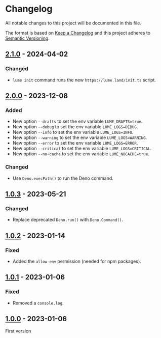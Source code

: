 # Changelog
All notable changes to this project will be documented in this file.

The format is based on [Keep a Changelog](http://keepachangelog.com/) and this
project adheres to [Semantic Versioning](http://semver.org/).

## [2.1.0] - 2024-04-02
### Changed
- `lume init` command runs the new `https://lume.land/init.ts` script.

## [2.0.0] - 2023-12-08
### Added
- New option `--drafts` to set the env variable `LUME_DRAFTS=true`.
- New option `--debug` to set the env variable `LUME_LOGS=DEBUG`.
- New option `--info` to set the env variable `LUME_LOGS=INFO`.
- New option `--warning` to set the env variable `LUME_LOGS=WARNING`.
- New option `--error` to set the env variable `LUME_LOGS=ERROR`.
- New option `--critical` to set the env variable `LUME_LOGS=CRITICAL`.
- New option `--no-cache` to set the env variable `LUME_NOCACHE=true`.

### Changed
- Use `Deno.execPath()` to run the Deno command.

## [1.0.3] - 2023-05-21
### Changed
- Replace deprecated `Deno.run()` with `Deno.Command()`.

## [1.0.2] - 2023-01-14
### Fixed
- Added the `allow-env` permission (needed for npm packages).

## [1.0.1] - 2023-01-06
### Fixed
- Removed a `console.log`.

## [1.0.0] - 2023-01-06
First version

[2.1.0]: https://github.com/lumeland/cli/compare/v2.0.0...v2.1.0
[2.0.0]: https://github.com/lumeland/cli/compare/v1.0.3...v2.0.0
[1.0.3]: https://github.com/lumeland/cli/compare/v1.0.2...v1.0.3
[1.0.2]: https://github.com/lumeland/cli/compare/v1.0.1...v1.0.2
[1.0.1]: https://github.com/lumeland/cli/compare/v1.0.0...v1.0.1
[1.0.0]: https://github.com/lumeland/cli/releases/tag/v1.0.0

